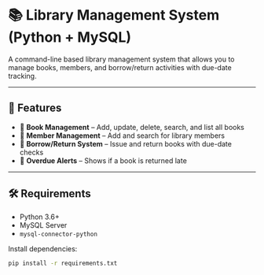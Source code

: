 # 📚 Library Management System (Python + MySQL)

A command-line based library management system that allows you to manage books, members, and borrow/return activities with due-date tracking.

---

## 🚀 Features

- 📖 **Book Management** – Add, update, delete, search, and list all books
- 👤 **Member Management** – Add and search for library members
- 🔁 **Borrow/Return System** – Issue and return books with due-date checks
- 🚨 **Overdue Alerts** – Shows if a book is returned late

---

## 🛠️ Requirements

- Python 3.6+
- MySQL Server
- `mysql-connector-python`

Install dependencies:
```bash
pip install -r requirements.txt
